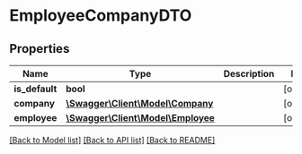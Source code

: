 # EmployeeCompanyDTO

## Properties
Name | Type | Description | Notes
------------ | ------------- | ------------- | -------------
**is_default** | **bool** |  | [optional] 
**company** | [**\Swagger\Client\Model\Company**](Company.md) |  | [optional] 
**employee** | [**\Swagger\Client\Model\Employee**](Employee.md) |  | [optional] 

[[Back to Model list]](../README.md#documentation-for-models) [[Back to API list]](../README.md#documentation-for-api-endpoints) [[Back to README]](../README.md)


